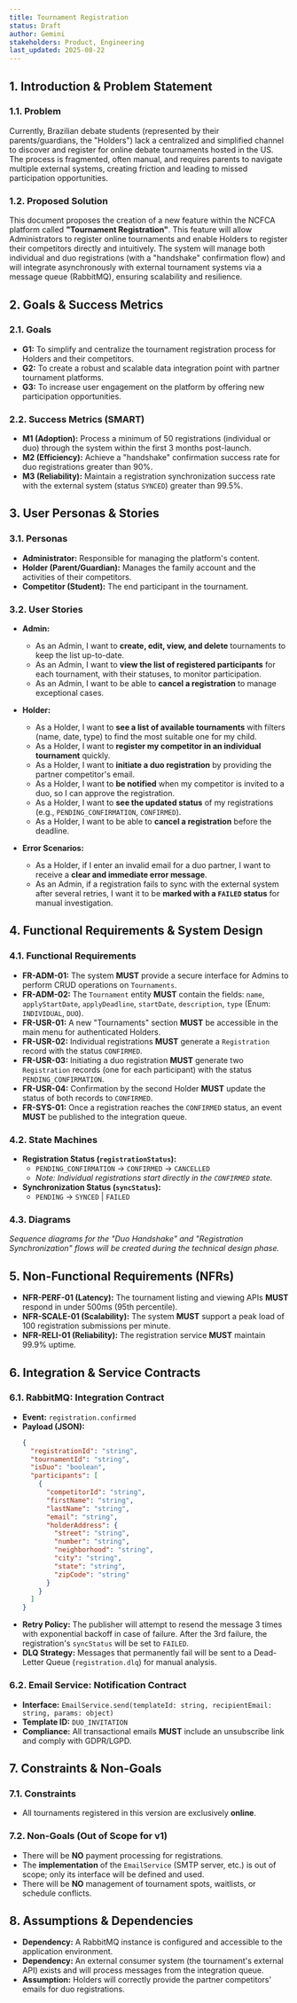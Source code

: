 ```yaml
---
title: Tournament Registration
status: Draft
author: Gemini
stakeholders: Product, Engineering
last_updated: 2025-08-22
---
```


## 1. Introduction & Problem Statement

### 1.1. Problem

Currently, Brazilian debate students (represented by their parents/guardians, the "Holders") lack a centralized and simplified channel to discover and register for online debate tournaments hosted in the US. The process is fragmented, often manual, and requires parents to navigate multiple external systems, creating friction and leading to missed participation opportunities.

### 1.2. Proposed Solution

This document proposes the creation of a new feature within the NCFCA platform called **"Tournament Registration"**. This feature will allow Administrators to register online tournaments and enable Holders to register their competitors directly and intuitively. The system will manage both individual and duo registrations (with a "handshake" confirmation flow) and will integrate asynchronously with external tournament systems via a message queue (RabbitMQ), ensuring scalability and resilience.

## 2. Goals & Success Metrics

### 2.1. Goals

- **G1:** To simplify and centralize the tournament registration process for Holders and their competitors.
- **G2:** To create a robust and scalable data integration point with partner tournament platforms.
- **G3:** To increase user engagement on the platform by offering new participation opportunities.

### 2.2. Success Metrics (SMART)

- **M1 (Adoption):** Process a minimum of 50 registrations (individual or duo) through the system within the first 3 months post-launch.
- **M2 (Efficiency):** Achieve a "handshake" confirmation success rate for duo registrations greater than 90%.
- **M3 (Reliability):** Maintain a registration synchronization success rate with the external system (status `SYNCED`) greater than 99.5%.

## 3. User Personas & Stories

### 3.1. Personas

- **Administrator:** Responsible for managing the platform's content.
- **Holder (Parent/Guardian):** Manages the family account and the activities of their competitors.
- **Competitor (Student):** The end participant in the tournament.

### 3.2. User Stories

- **Admin:**
  - As an Admin, I want to **create, edit, view, and delete** tournaments to keep the list up-to-date.
  - As an Admin, I want to **view the list of registered participants** for each tournament, with their statuses, to monitor participation.
  - As an Admin, I want to be able to **cancel a registration** to manage exceptional cases.

- **Holder:**
  - As a Holder, I want to **see a list of available tournaments** with filters (name, date, type) to find the most suitable one for my child.
  - As a Holder, I want to **register my competitor in an individual tournament** quickly.
  - As a Holder, I want to **initiate a duo registration** by providing the partner competitor's email.
  - As a Holder, I want to **be notified** when my competitor is invited to a duo, so I can approve the registration.
  - As a Holder, I want to **see the updated status** of my registrations (e.g., `PENDING_CONFIRMATION`, `CONFIRMED`).
  - As a Holder, I want to be able to **cancel a registration** before the deadline.

- **Error Scenarios:**
  - As a Holder, if I enter an invalid email for a duo partner, I want to receive a **clear and immediate error message**.
  - As an Admin, if a registration fails to sync with the external system after several retries, I want it to be **marked with a `FAILED` status** for manual investigation.

## 4. Functional Requirements & System Design

### 4.1. Functional Requirements

- **FR-ADM-01:** The system **MUST** provide a secure interface for Admins to perform CRUD operations on `Tournaments`.
- **FR-ADM-02:** The `Tournament` entity **MUST** contain the fields: `name`, `applyStartDate`, `applyDeadline`, `startDate`, `description`, `type` (Enum: `INDIVIDUAL`, `DUO`).
- **FR-USR-01:** A new "Tournaments" section **MUST** be accessible in the main menu for authenticated Holders.
- **FR-USR-02:** Individual registrations **MUST** generate a `Registration` record with the status `CONFIRMED`.
- **FR-USR-03:** Initiating a duo registration **MUST** generate two `Registration` records (one for each participant) with the status `PENDING_CONFIRMATION`.
- **FR-USR-04:** Confirmation by the second Holder **MUST** update the status of both records to `CONFIRMED`.
- **FR-SYS-01:** Once a registration reaches the `CONFIRMED` status, an event **MUST** be published to the integration queue.

### 4.2. State Machines

- **Registration Status (`registrationStatus`):**
  - `PENDING_CONFIRMATION` -> `CONFIRMED` -> `CANCELLED`
  - *Note: Individual registrations start directly in the `CONFIRMED` state.*
- **Synchronization Status (`syncStatus`):**
  - `PENDING` -> `SYNCED` | `FAILED`

### 4.3. Diagrams

*Sequence diagrams for the "Duo Handshake" and "Registration Synchronization" flows will be created during the technical design phase.*

## 5. Non-Functional Requirements (NFRs)

- **NFR-PERF-01 (Latency):** The tournament listing and viewing APIs **MUST** respond in under 500ms (95th percentile).
- **NFR-SCALE-01 (Scalability):** The system **MUST** support a peak load of 100 registration submissions per minute.
- **NFR-RELI-01 (Reliability):** The registration service **MUST** maintain 99.9% uptime.

## 6. Integration & Service Contracts

### 6.1. RabbitMQ: Integration Contract

- **Event:** `registration.confirmed`
- **Payload (JSON):**
  ```json
  {
    "registrationId": "string",
    "tournamentId": "string",
    "isDuo": "boolean",
    "participants": [
      {
        "competitorId": "string",
        "firstName": "string",
        "lastName": "string",
        "email": "string",
        "holderAddress": {
          "street": "string",
          "number": "string",
          "neighborhood": "string",
          "city": "string",
          "state": "string",
          "zipCode": "string"
        }
      }
    ]
  }
  ```
- **Retry Policy:** The publisher will attempt to resend the message 3 times with exponential backoff in case of failure. After the 3rd failure, the registration's `syncStatus` will be set to `FAILED`.
- **DLQ Strategy:** Messages that permanently fail will be sent to a Dead-Letter Queue (`registration.dlq`) for manual analysis.

### 6.2. Email Service: Notification Contract

- **Interface:** `EmailService.send(templateId: string, recipientEmail: string, params: object)`
- **Template ID:** `DUO_INVITATION`
- **Compliance:** All transactional emails **MUST** include an unsubscribe link and comply with GDPR/LGPD.

## 7. Constraints & Non-Goals

### 7.1. Constraints

- All tournaments registered in this version are exclusively **online**.

### 7.2. Non-Goals (Out of Scope for v1)

- There will be **NO** payment processing for registrations.
- The **implementation** of the `EmailService` (SMTP server, etc.) is out of scope; only its interface will be defined and used.
- There will be **NO** management of tournament spots, waitlists, or schedule conflicts.

## 8. Assumptions & Dependencies

- **Dependency:** A RabbitMQ instance is configured and accessible to the application environment.
- **Dependency:** An external consumer system (the tournament's external API) exists and will process messages from the integration queue.
- **Assumption:** Holders will correctly provide the partner competitors' emails for duo registrations.
